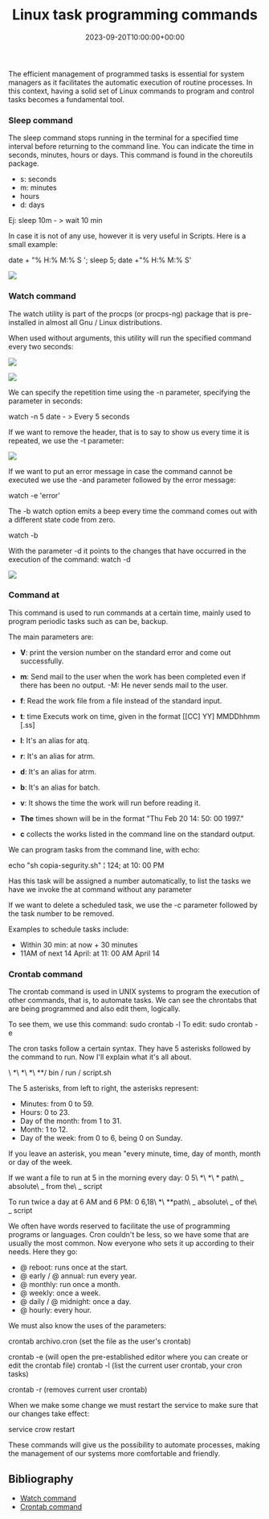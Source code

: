 ﻿---
title: "Linux task programming commands"
date: 2023-09-20T10:00:00+00:00
Description: In the Linux ecosystem, a process is the execution of a specific program that performs a particular task. Each process has its own unique identifier (PID) and is composed of a set of resources, such as memory and CPU, that allow it to operate independently.
tags: [Debian 12,Sistemas,ISO,ASO]
hero: images/sistemas/programacion_tareas/portada.png
---


The efficient management of programmed tasks is essential for system managers as it facilitates the automatic execution of routine processes. In this context, having a solid set of Linux commands to program and control tasks becomes a fundamental tool.

### Sleep command

The sleep command stops running in the terminal for a specified time interval before returning to the command line. You can indicate the time in seconds, minutes, hours or days. This command is found in the choreutils package.

- s: seconds
- m: minutes
- hours
- d: days

Ej: sleep 10m - > wait 10 min

In case it is not of any use, however it is very useful in Scripts. Here is a small example:

date + "% H:% M:% S '; sleep 5; date +"% H:% M:% S'

![](/sistemas/comandos_linux/programacion_tareas/img/Aspose.Words.cdeb5ac3-4737-4a2f-b87a-694716c02a3b.001.png)

### Watch command

The watch utility is part of the procps (or procps-ng) package that is pre-installed in almost all Gnu / Linux distributions.

When used without arguments, this utility will run the specified command every two seconds:

![](/sistemas/comandos_linux/programacion_tareas/img/Aspose.Words.cdeb5ac3-4737-4a2f-b87a-694716c02a3b.002.png)

![](/sistemas/comandos_linux/programacion_tareas/img/Aspose.Words.cdeb5ac3-4737-4a2f-b87a-694716c02a3b.003.png)

We can specify the repetition time using the -n parameter, specifying the parameter in seconds:

watch -n 5 date - > Every 5 seconds

If we want to remove the header, that is to say to show us every time it is repeated, we use the -t parameter:

![](/sistemas/comandos_linux/programacion_tareas/img/Aspose.Words.cdeb5ac3-4737-4a2f-b87a-694716c02a3b.004.png)

If we want to put an error message in case the command cannot be executed we use the -and parameter followed by the error message:

watch -e 'error'

The -b watch option emits a beep every time the command comes out with a different state code from zero.

watch -b

With the parameter -d it points to the changes that have occurred in the execution of the command: watch -d

![](/sistemas/comandos_linux/programacion_tareas/img/Aspose.Words.cdeb5ac3-4737-4a2f-b87a-694716c02a3b.005.png)

### Command at

This command is used to run commands at a certain time, mainly used to program periodic tasks such as can be, backup.

The main parameters are:

- **V**: print the version number on the standard error and come out successfully.

- **m**: Send mail to the user when the work has been completed even if there has been no output. -M: He never sends mail to the user.

- **f**: Read the work file from a file instead of the standard input.

- **t**: time Executs work on time, given in the format [[CC] YY] MMDDhhmm [.ss]

- **l**: It's an alias for atq.

- **r**: It's an alias for atrm.

- **d**: It's an alias for atrm.

- **b**: It's an alias for batch.

- **v**: It shows the time the work will run before reading it.

- **The** times shown will be in the format "Thu Feb 20 14: 50: 00 1997."

- **c** collects the works listed in the command line on the standard output.

We can program tasks from the command line, with echo:

echo "sh copia-segurity.sh" ¦ 124; at 10: 00 PM

Has this task will be assigned a number automatically, to list the tasks we have we invoke the at command without any parameter

If we want to delete a scheduled task, we use the -c parameter followed by the task number to be removed.

Examples to schedule tasks include:

- Within 30 min: at now + 30 minutes
- 11AM of next 14 April: at 11: 00 AM April 14

### Crontab command

The crontab command is used in UNIX systems to program the execution of other commands, that is, to automate tasks. We can see the chrontabs that are being programmed and also edit them, logically.

To see them, we use this command: sudo crontab -l To edit: sudo crontab -e

The cron tasks follow a certain syntax. They have 5 asterisks followed by the command to run. Now I'll explain what it's all about.

\ *\ *\ *\ **/ bin / run / script.sh

The 5 asterisks, from left to right, the asterisks represent:

- Minutes: from 0 to 59.
- Hours: 0 to 23.
- Day of the month: from 1 to 31.
- Month: 1 to 12.
- Day of the week: from 0 to 6, being 0 on Sunday.

If you leave an asterisk, you mean "every minute, time, day of month, month or day of the week.

If we want a file to run at 5 in the morning every day: 0 5\ *\ *\ * path\ _ absolute\ _ from the\ _ script

To run twice a day at 6 AM and 6 PM: 0 6,18\ *\ **path\ _ absolute\ _ of the\ _ script

We often have words reserved to facilitate the use of programming programs or languages. Cron couldn't be less, so we have some that are usually the most common. Now everyone who sets it up according to their needs. Here they go:

- @ reboot: runs once at the start.
- @ early / @ annual: run every year.
- @ monthly: run once a month.
- @ weekly: once a week.
- @ daily / @ midnight: once a day.
- @ hourly: every hour.

We must also know the uses of the parameters:

crontab archivo.cron (set the file as the user's crontab)

crontab -e (will open the pre-established editor where you can create or edit the crontab file) crontab -l (list the current user crontab, your cron tasks)

crontab -r (removes current user crontab)

When we make some change we must restart the service to make sure that our changes take effect:

service crow restart

These commands will give us the possibility to automate processes, making the management of our systems more comfortable and friendly.

## Bibliography

- [Watch command](https://ubunlog.com/comando-watch-some-formas-de-use/) 
- [Crontab command](https://geekytheory.com/programar-tareas-en-linux-using-crontab/)

